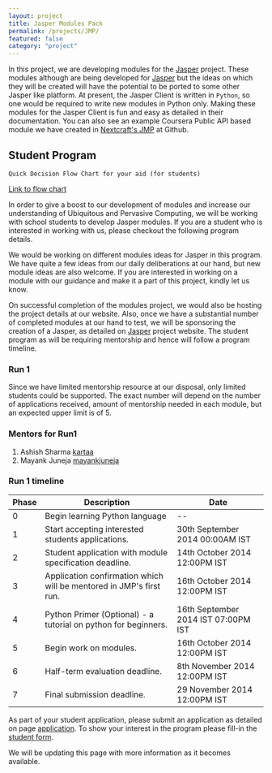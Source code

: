 ```yaml
---
layout: project
title: Jasper Modules Pack
permalink: /projects/JMP/
featured: false
category: "project"
---
```


In this project, we are developing modules for the [Jasper][Jasper] project. These modules although are being developed for [Jasper][Jasper] but the ideas on which they will be created will have the potential to be ported to some other Jasper like platform. 
At present, the Jasper Client is written in `Python`, so one would be required to write new modules in Python only. Making these modules for the Jasper Client is fun and easy as detailed in their documentation. You can also see an example  Coursera Public API based module we have created in [Nextcraft's JMP][JMP] at Github. 

## Student Program

```
Quick Decision Flow Chart for your aid (for students)
```
[Link to flow chart][flowchart]


In order to give a boost to our development of modules and increase our understanding of Ubiquitous and Pervasive Computing, we will be working with school students to develop Jasper modules. If you are a student who is interested in working with us, please checkout the following program details.


We would be working on different modules ideas for Jasper in this program. We have quite a few ideas from our daily deliberations at our hand, but new module ideas are also welcome. If you are interested in working on a module with our guidance and make it a part of this project, kindly let us know.

On successful completion of the modules project, we would also be hosting the project details at our website. Also, once we have a substantial number of completed modules at our hand to test, we will be sponsoring the creation of a Jasper, as detailed on [Jasper][Jasper] project website. The student program as will be requiring mentorship and hence will follow a program timeline.

### Run 1
Since we have limited mentorship resource at our disposal, only limited students could be supported. The exact number will depend on the number of applications received, amount of mentorship needed in each module, but an expected upper limit is of 5. 

### Mentors for Run1
1. Ashish Sharma [kartaa][mentor1]
2. Mayank Juneja [mayankjuneja][mentor2]


### Run 1 timeline

| Phase  | Description  | Date |
|---|---|---|
| 0  | Begin learning Python language  | --  |
| 1  | Start accepting interested students applications.  | 30th September 2014 00:00AM IST  |
| 2  | Student application with module specification deadline.  | 14th October 2014 12:00PM IST  |
| 3  | Application confirmation which will be mentored in JMP's first run.  | 16th October 2014 12:00PM IST  |
| 4  | Python Primer (Optional) - a tutorial on python for beginners. | 16th September 2014 IST 07:00PM IST  |
| 5  | Begin work on modules.  | 16th October 2014 12:00PM IST   |
| 6  | Half-term evaluation deadline.  | 8th November 2014 12:00PM IST  |
| 7  | Final submission deadline.  | 29 November 2014 12:00PM IST  |

As part of your student application, please submit an application as detailed on page [application][application].
To show your interest in the program please fill-in the [student form][form].


We will be updating this page with more information as it becomes available.

[JMP]:  https://github.com/nextcraft/JMP
[Jasper]: http://jasperproject.github.io/
[form]: https://docs.google.com/forms/d/1lhxsq5OSpbcbhA7SgzpjrLD7OU99elFddPaTJBCbhMk/viewform?usp=send_form
[application]: https://github.com/nextcraft/JMP/wiki/Sample-Application-%28For-JMP-Student-Program%29
[mentor1]: https://github.com/kartaa
[flowchart]: /images/Nextcraft-JMP-StudentProgram-Helper-FlowChart.png
[mentor2]: https://github.com/mayankjuneja
